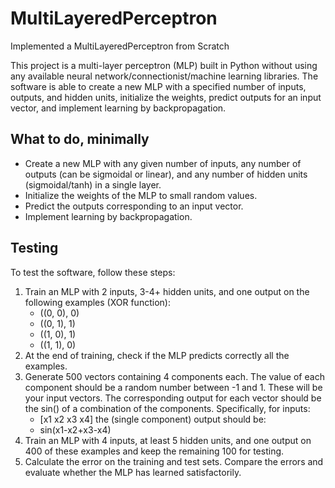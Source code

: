 # MultiLayeredPerceptron
Implemented a MultiLayeredPerceptron from Scratch

This project is a multi-layer perceptron (MLP) built in Python without using any available neural network/connectionist/machine learning libraries. The software is able to create a new MLP with a specified number of inputs, outputs, and hidden units, initialize the weights, predict outputs for an input vector, and implement learning by backpropagation.

## What to do, minimally

- Create a new MLP with any given number of inputs, any number of outputs (can be sigmoidal or linear), and any number of hidden units (sigmoidal/tanh) in a single layer.
- Initialize the weights of the MLP to small random values.
- Predict the outputs corresponding to an input vector.
- Implement learning by backpropagation.

## Testing

To test the software, follow these steps:

1. Train an MLP with 2 inputs, 3-4+ hidden units, and one output on the following examples (XOR function):
   - ((0, 0), 0)
   - ((0, 1), 1)
   - ((1, 0), 1)
   - ((1, 1), 0)
2. At the end of training, check if the MLP predicts correctly all the examples.
3. Generate 500 vectors containing 4 components each. The value of each component should be a random number between -1 and 1. These will be your input vectors. The corresponding output for each vector should be the sin() of a combination of the components. Specifically, for inputs:
   - [x1 x2 x3 x4]
   the (single component) output should be:
   - sin(x1-x2+x3-x4)
4. Train an MLP with 4 inputs, at least 5 hidden units, and one output on 400 of these examples and keep the remaining 100 for testing.
5. Calculate the error on the training and test sets. Compare the errors and evaluate whether the MLP has learned satisfactorily.
